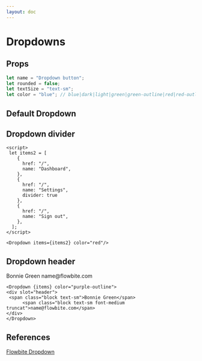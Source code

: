 ```yaml
---
layout: doc
---
```


<script>
  import { Dropdown }from '$lib/index';
  let items = [
    {
      href: "/",
      name: "Dashboard",
    },
    {
      href: "/",
      name: "Settings",
    },
    {
      href: "/",
      name: "Sign out",
    },
  ];
  let items2 = [
    {
      href: "/",
      name: "Dashboard",
    },
    {
      href: "/",
      name: "Settings",
      divider: true
    },
    {
      href: "/",
      name: "Sign out",
    },
  ];
</script>

<h1 class="text-3xl w-full dark:text-white">Dropdowns</h1>

<h2 class="text-2xl w-full dark:text-white py-8">Props</h2>

```js
let name = "Dropdown button";
let rounded = false;
let textSize = "text-sm";
let color = "blue"; // blue|dark|light|green|green-outline|red|red-outline|yellow|purple|purple-outline
```

<h2 class="text-2xl w-full dark:text-white py-8">Default Dropdown</h2>

<div class="container rounded-xl my-4 mx-auto bg-white dark:bg-gray-900 border border-gray-200 dark:border-gray-700 p-2 sm:p-6">
<Dropdown {items}/>
</div>

<h2 class="text-2xl w-full dark:text-white py-8">Dropdown divider</h2>

<div class="container rounded-xl my-4 mx-auto bg-white dark:bg-gray-900 border border-gray-200 dark:border-gray-700 p-2 sm:p-6">
<Dropdown items={items2} color="red"/>
</div>

```svelte
<script>
 let items2 = [
    {
      href: "/",
      name: "Dashboard",
    },
    {
      href: "/",
      name: "Settings",
      divider: true
    },
    {
      href: "/",
      name: "Sign out",
    },
  ];
</script>

<Dropdown items={items2} color="red"/>

```

<h2 class="text-2xl w-full dark:text-white py-8">Dropdown header</h2>

<div class="container rounded-xl my-4 mx-auto bg-white dark:bg-gray-900 border border-gray-200 dark:border-gray-700 p-2 sm:p-6">
<Dropdown {items} color="purple-outline">
<div slot="header">
 <span class="block text-sm">Bonnie Green</span>
      <span class="block text-sm font-medium truncat">name@flowbite.com</span>
</div>
</Dropdown>
</div>


```svelte
<Dropdown {items} color="purple-outline">
<div slot="header">
 <span class="block text-sm">Bonnie Green</span>
      <span class="block text-sm font-medium truncat">name@flowbite.com</span>
</div>
</Dropdown>
```

<h2 class="text-2xl w-full dark:text-white py-8">References</h2>

<p class="dark:text-white text-base"><a href="https://flowbite.com/docs/components/dropdowns/" target="_blank" class="text-blue-600 hover:underline dark:text-blue-500">Flowbite Dropdown</a></p>